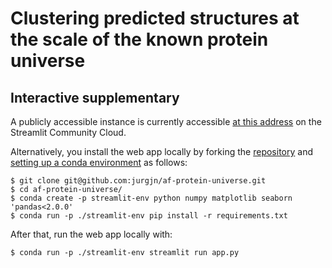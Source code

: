 # Clustering predicted structures at the scale of the known protein universe
## Interactive supplementary
A publicly accessible instance is currently accessible [at this address](https://af-protein-universe.streamlit.app) on the Streamlit Community Cloud.

Alternatively, you install the web app locally by forking the [repository](https://github.com/jurgjn/af-protein-universe) and [setting up a conda environment](https://conda.io/projects/conda/en/latest/user-guide/getting-started.html) as follows:
```
$ git clone git@github.com:jurgjn/af-protein-universe.git
$ cd af-protein-universe/
$ conda create -p streamlit-env python numpy matplotlib seaborn 'pandas<2.0.0'
$ conda run -p ./streamlit-env pip install -r requirements.txt
```

After that, run the web app locally with:
```
$ conda run -p ./streamlit-env streamlit run app.py
```
